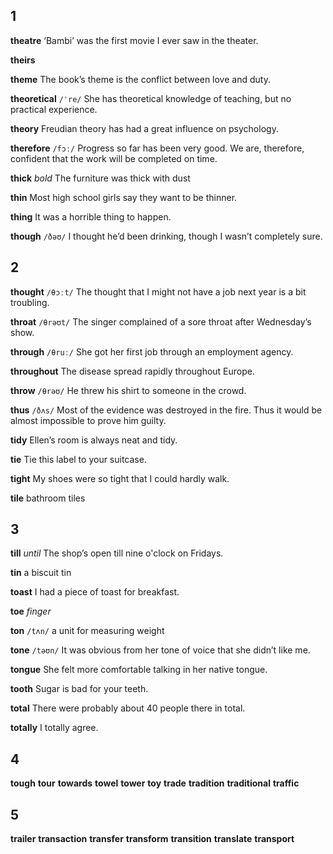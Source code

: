 ## 1
**theatre** 
‘Bambi’ was the first movie I ever saw in the theater.

**theirs** 

**theme** 
The book’s theme is the conflict between love and duty.

**theoretical** 
`/ˈre/`
She has theoretical knowledge of teaching, but no practical experience.

**theory** 
Freudian theory has had a great influence on psychology.

**therefore** 
`/fɔː/`
Progress so far has been very good. We are, therefore, confident that the work will be completed on time.

**thick** 
*bold*
The furniture was thick with dust 

**thin** 
Most high school girls say they want to be thinner.

**thing** 
It was a horrible thing to happen.

**though** 
`/ðəʊ/`
I thought he’d been drinking, though I wasn’t completely sure.

## 2
**thought** 
`/θɔːt/`
The thought that I might not have a job next year is a bit troubling.

**throat** 
`/θrəʊt/`
The singer complained of a sore throat after Wednesday’s show.

**through** 
`/θruː/`
She got her first job through an employment agency.

**throughout** 
The disease spread rapidly throughout Europe.

**throw**
`/θrəʊ/` 
He threw his shirt to someone in the crowd.

**thus** 
`/ðʌs/`
Most of the evidence was destroyed in the fire. Thus it would be almost impossible to prove him guilty.

**tidy** 
Ellen’s room is always neat and tidy.

**tie** 
Tie this label to your suitcase.

**tight** 
My shoes were so tight that I could hardly walk.

**tile** 
bathroom tiles

## 3
**till** 
*until*
The shop’s open till nine o'clock on Fridays.

**tin** 
a biscuit tin

**toast** 
I had a piece of toast for breakfast.

**toe** 
*finger*

**ton** 
`/tʌn/`
a unit for measuring weight

**tone** 
`/təʊn/`
It was obvious from her tone of voice that she didn’t like me.

**tongue** 
She felt more comfortable talking in her native tongue.

**tooth** 
Sugar is bad for your teeth.

**total** 
There were probably about 40 people there in total.

**totally** 
I totally agree.

## 4
**tough** 
**tour** 
**towards** 
**towel** 
**tower** 
**toy** 
**trade** 
**tradition** 
**traditional** 
**traffic** 

## 5
**trailer** 
**transaction** 
**transfer**
**transform**
**transition** 
**translate** 
**transport** 